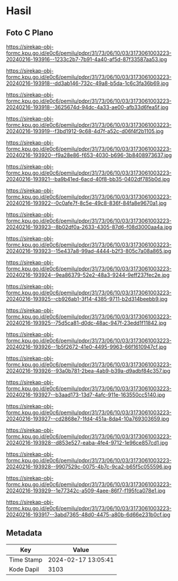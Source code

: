 # Hasil

## Foto C Plano

https://sirekap-obj-formc.kpu.go.id/e0c6/pemilu/pdpr/31/73/06/10/03/3173061003223-20240216-193916--1233c2b7-7b91-4a40-af5d-87f33587aa53.jpg

https://sirekap-obj-formc.kpu.go.id/e0c6/pemilu/pdpr/31/73/06/10/03/3173061003223-20240216-193918--dd3ab146-732c-49a8-b5da-1c6c3fa36b69.jpg

https://sirekap-obj-formc.kpu.go.id/e0c6/pemilu/pdpr/31/73/06/10/03/3173061003223-20240216-193918--3625674d-94dc-4a33-ae00-afb33d6fea5f.jpg

https://sirekap-obj-formc.kpu.go.id/e0c6/pemilu/pdpr/31/73/06/10/03/3173061003223-20240216-193919--f3bd1912-9c68-4d7f-a52c-d06f4f2b1105.jpg

https://sirekap-obj-formc.kpu.go.id/e0c6/pemilu/pdpr/31/73/06/10/03/3173061003223-20240216-193920--f9a28e86-f653-4030-b696-3b8408973637.jpg

https://sirekap-obj-formc.kpu.go.id/e0c6/pemilu/pdpr/31/73/06/10/03/3173061003223-20240216-193921--ba9b41ed-6acd-40f8-bb35-0402df785b0d.jpg

https://sirekap-obj-formc.kpu.go.id/e0c6/pemilu/pdpr/31/73/06/10/03/3173061003223-20240216-193922--0c0afe7f-8c5e-49c8-836f-84fa8e9670a1.jpg

https://sirekap-obj-formc.kpu.go.id/e0c6/pemilu/pdpr/31/73/06/10/03/3173061003223-20240216-193923--8b02df0a-2633-4305-87d6-f08d3000aa4a.jpg

https://sirekap-obj-formc.kpu.go.id/e0c6/pemilu/pdpr/31/73/06/10/03/3173061003223-20240216-193923--15e437a8-99ad-4444-b2f3-805c7a08a865.jpg

https://sirekap-obj-formc.kpu.go.id/e0c6/pemilu/pdpr/31/73/06/10/03/3173061003223-20240216-193924--9ea86379-52e2-48a3-9244-9eff237fec2e.jpg

https://sirekap-obj-formc.kpu.go.id/e0c6/pemilu/pdpr/31/73/06/10/03/3173061003223-20240216-193925--cb926ab1-3f14-4385-9711-b2d314beebb9.jpg

https://sirekap-obj-formc.kpu.go.id/e0c6/pemilu/pdpr/31/73/06/10/03/3173061003223-20240216-193925--75d5ca81-d0dc-48ac-947f-23edd1f11842.jpg

https://sirekap-obj-formc.kpu.go.id/e0c6/pemilu/pdpr/31/73/06/10/03/3173061003223-20240216-193926--1b5f2672-41e0-4495-9963-66f1610947cf.jpg

https://sirekap-obj-formc.kpu.go.id/e0c6/pemilu/pdpr/31/73/06/10/03/3173061003223-20240216-193926--93a0b781-2bea-4ab9-b39a-d9adbf84c357.jpg

https://sirekap-obj-formc.kpu.go.id/e0c6/pemilu/pdpr/31/73/06/10/03/3173061003223-20240216-193927--b3aad173-13d7-4afc-911e-163550cc5140.jpg

https://sirekap-obj-formc.kpu.go.id/e0c6/pemilu/pdpr/31/73/06/10/03/3173061003223-20240216-193927--cd2868e7-1fd4-451a-8da4-10a769303659.jpg

https://sirekap-obj-formc.kpu.go.id/e0c6/pemilu/pdpr/31/73/06/10/03/3173061003223-20240216-193928--d853e527-eaba-4fe4-9712-1e96ce857cd1.jpg

https://sirekap-obj-formc.kpu.go.id/e0c6/pemilu/pdpr/31/73/06/10/03/3173061003223-20240216-193928--9907529c-0075-4b7c-9ca2-b65f5c055596.jpg

https://sirekap-obj-formc.kpu.go.id/e0c6/pemilu/pdpr/31/73/06/10/03/3173061003223-20240216-193929--1e77342c-a509-4aee-86f7-f195fca078e1.jpg

https://sirekap-obj-formc.kpu.go.id/e0c6/pemilu/pdpr/31/73/06/10/03/3173061003223-20240216-193917--3abd7365-48d0-4475-a80b-6d66e231b0cf.jpg


## Metadata

| Key        | Value               |
| ---------- | ------------------- |
| Time Stamp | 2024-02-17 13:05:41 |
| Kode Dapil | 3103                |




